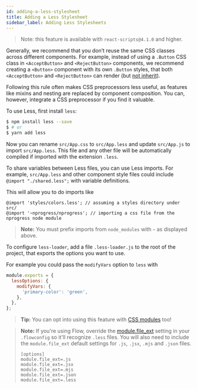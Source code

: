 ```yaml
---
id: adding-a-less-stylesheet
title: Adding a Less Stylesheet
sidebar_label: Adding Less Stylesheets
---
```


> Note: this feature is available with `react-scripts@4.1.0` and higher.

Generally, we recommend that you don’t reuse the same CSS classes across different components. For example, instead of using a `.Button` CSS class in `<AcceptButton>` and `<RejectButton>` components, we recommend creating a `<Button>` component with its own `.Button` styles, that both `<AcceptButton>` and `<RejectButton>` can render (but [not inherit](https://facebook.github.io/react/docs/composition-vs-inheritance.html)).

Following this rule often makes CSS preprocessors less useful, as features like mixins and nesting are replaced by component composition. You can, however, integrate a CSS preprocessor if you find it valuable.

To use Less, first install `less`:

```sh
$ npm install less --save
$ # or
$ yarn add less
```

Now you can rename `src/App.css` to `src/App.less` and update `src/App.js` to import `src/App.less`.
This file and any other file will be automatically compiled if imported with the extension `.less`.

To share variables between Less files, you can use Less imports. For example, `src/App.less` and other component style files could include `@import "./shared.less";` with variable definitions.

This will allow you to do imports like

```less
@import 'styles/colors.less'; // assuming a styles directory under src/
@import '~nprogress/nprogress'; // importing a css file from the nprogress node module
```

> **Note:** You must prefix imports from `node_modules` with `~` as displayed above.

To configure `less-loader`, add a file `.less-loader.js` to the root of the project, that exports the options you want to use.

For example you could pass the `modifyVars` option to `less` with

```js
module.exports = {
  lessOptions: {
    modifyVars: {
      'primary-color': 'green',
    },
  },
};
```

> **Tip:** You can opt into using this feature with [CSS modules](adding-a-css-modules-stylesheet.md) too!

> **Note:** If you're using Flow, override the [module.file_ext](https://flow.org/en/docs/config/options/#toc-module-file-ext-string) setting in your `.flowconfig` so it'll recognize `.less` files. You will also need to include the `module.file_ext` default settings for `.js`, `.jsx`, `.mjs` and `.json` files.
>
> ```
> [options]
> module.file_ext=.js
> module.file_ext=.jsx
> module.file_ext=.mjs
> module.file_ext=.json
> module.file_ext=.less
> ```
